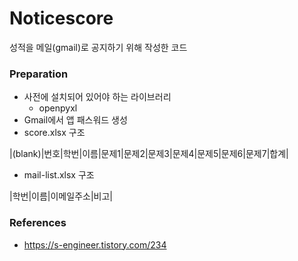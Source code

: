 # Noticescore

성적을 메일(gmail)로 공지하기 위해 작성한 코드

### Preparation

* 사전에 설치되어 있어야 하는 라이브러리 
  * openpyxl
* Gmail에서 앱 패스워드 생성
* score.xlsx 구조

|(blank)|번호|학번|이름|문제1|문제2|문제3|문제4|문제5|문제6|문제7|합계|

* mail-list.xlsx 구조

|학번|이름|이메일주소|비고|

### References
* https://s-engineer.tistory.com/234
